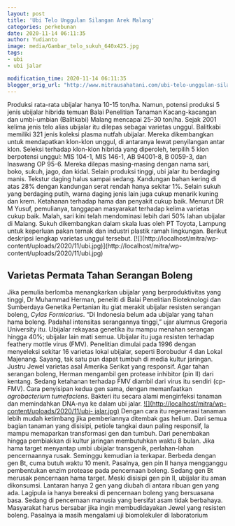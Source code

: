 ```yaml
---
layout: post
title: 'Ubi Telo Unggulan Silangan Arek Malang'
categories: perkebunan
date: 2020-11-14 06:11:35
author: Yudianto
image: media/Gambar_telo_sukuh_640x425.jpg
tags:
- ubi
- ubi jalar

modification_time: 2020-11-14 06:11:35
blogger_orig_url: "http://www.mitrausahatani.com/ubi-telo-unggulan-silangan-arek-malang.html"
---
```


Produksi rata-rata ubijalar hanya 10-15 ton/ha. Namun, potensi produksi 5
jenis ubijalar hibrida temuan Balai Penelitian Tanaman Kacang-kacangan dan
umbi-umbian (Balitkabi) Malang mencapai 25-30 ton/ha. Sejak 2001 kelima jenis
telo alias ubijalar itu dilepas sebagai varietas unggul. Balitkabi memiliki
321 jenis koleksi plasma nutfah ubijalar. Mereka dikembangkan untuk
mendapatkan klon-klon unggul, di antaranya lewat penyilangan antar klon.
Seleksi terhadap klon-klon hibrida yang diperoleh, terpilih 5 klon berpotensi
unggul: MIS 104-1, MIS 146-1, AB 94001-8, B 0059-3, dan Inaswang OP 95-6.
Mereka dilepas masing-masing dengan nama sari, boko, sukuh, jago, dan kidal.
Selain produksi tinggi, ubi jalar itu berdaging manis. Tekstur daging halus
sampai sedang. Kandungan bahan kering di atas 28% dengan kandungan serat
rendah hanya sekitar 1%. Selain sukuh yang berdaging putih, warna daging jenis
lain juga cukup menarik kuning dan krem. Ketahanan terhadap hama dan penyakit
cukup baik. Menurut DR M Yusuf, pemulianya, tanggapan masyarakat terhadap
kelima varietas cukup baik. Malah, sari kini telah mendominasi lebih dari 50%
lahan ubijalar di Malang. Sukuh dikembangkan dalam skala luas oleh PT Toyota,
Lampung untuk keperluan pakan ternak dan industri plastik ramah lingkungan.
Berikut deskripsi lengkap varietas unggul tersebut.
[![](http://localhost/mitra/wp-
content/uploads/2020/11/ubi.jpg)](http://localhost/mitra/wp-
content/uploads/2020/11/ubi.jpg)

## Varietas Permata Tahan Serangan Boleng

Jika pemulia berlomba menangkarkan ubijalar yang berproduktivitas yang tinggi,
Dr Muhammad Herman, peneliti di Balai Penelitian Bioteknologi dan Sumberdaya
Genetika Pertanian itu giat merakit ubijalar resisten serangan boleng, _Cylas
Formicarius_. “Di Indonesia belum ada ubijalar yang tahan hama boleng. Padahal
intensitas serangannya tinggi,” ujar alumnus Gregoria University itu. Ubijalar
rekayasa genetika itu mampu menahan serangan hingga 40%; ubijalar lain mati
semua. Ubijalar itu juga resisten terhadap feathery mottle virus (FMV).
Penelitian dimulai pada 1996 dengan menyeleksi sekitar 16 varietas lokal
ubijalar, seperti Borobudur 4 dan Lokal Majenang. Sayang, tak satu pun dapat
tumbuh di media kultur jaringan. Justru Jewel varietas asal Amerika Serikat
yang responsif. Agar tahan serangan boleng, Herman mengambil gen protease
inhibitor (pin II) dari kentang. Sedang ketahanan terhadap FMV diambil dari
virus itu sendiri (cp-FMV). Cara penyisipan kedua gen sama, dengan
memanfaatkan _agrobacterium tumefaciens_. Bakteri itu secara alami menginfeksi
tanaman dan memindahkan DNA-nya ke dalam ubi jalar.
[![](http://localhost/mitra/wp-content/uploads/2020/11/ubi-
jalar.jpg)](http://localhost/mitra/wp-content/uploads/2020/11/ubi-jalar.jpg)
Dengan cara itu regenerasi tanaman lebih mudah ketimbang jika pemberiannya
ditembak gas helium. Dari semua bagian tanaman yang disisipi, petiole tangkai
daun paling responsif, la mampu memaparkan transformasi gen dan tumbuh. Dari
penembakan hingga pembiakkan di kultur jaringan membutuhkan waktu 8 bulan.
Jika hama target menyantap umbi ubijalar transgenik, perlahan-lahan
pencernaannya rusak. Seminggu kemudian ia terkapar. Berbeda dengan gen Bt,
cuma butuh waktu 10 menit. Pasalnya, gen pin II hanya mengganggu pembentukan
enzim protease pada pencernaan boleng. Sedang gen Bt merusak pencernaan hama
target. Meski disisipi gen pin II, ubijalar itu aman dikonsumsi. Lantaran
hanya 2 gen yang diubah di antara ribuan gen yang ada. Lagipula ia hanya
bereaksi di pencernaan boleng yang bersuasana basa. Sedang di pencernaan
manusia yang bersifat asam tidak berbahaya. Masyarakat harus bersabar jika
ingin membudidayakan Jewel yang resisten boleng. Pasalnya ia masih mengalami
uji biomolekuler di laboratorium


